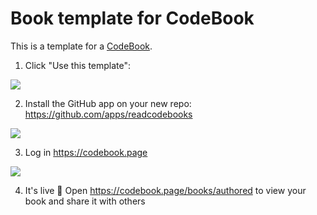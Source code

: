 # Book template for CodeBook

This is a template for a [CodeBook](https://codebook.page).

1. Click "Use this template":

![](https://i.imgur.com/O6qWpOX.png)

2. Install the GitHub app on your new repo: https://github.com/apps/readcodebooks

![](https://i.imgur.com/uAChbtt.png)

3. Log in https://codebook.page

![](https://i.imgur.com/0zccDZg.png)

4. It's live 🎉 Open https://codebook.page/books/authored to view your book and share it with others
